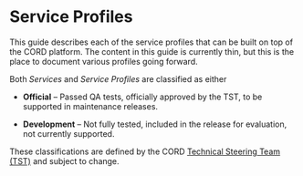 # Service Profiles

This guide describes each of the service profiles that can be built on top of
the CORD platform. The content in this guide is currently thin, but this is the
place to document various profiles going forward.

Both *Services* and *Service Profiles* are classified as either

* **Official** – Passed QA tests, officially approved by the TST, to be
  supported in maintenance releases.

* **Development** –  Not fully tested, included in the release for evaluation,
  not currently supported.

These classifications are defined by the CORD [Technical Steering Team
(TST)](https://wiki.opencord.org/display/CORD/Technical+Steering+Team) and
subject to change.

